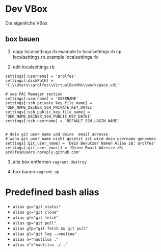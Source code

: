 ﻿# Dev VBox

Die eigenliche VBox

## box bauen

1. copy localsettings.rb.example to localsettings.rb
cp localsettings.rb.example localsettings.rb

2. edit localsettings.rb

```
settings[:username] = 'arolfes'
settings[:diskPath] = 'C:\\Users\\arolfes\\VirtualBoxVMs\\workspace.vdi'

# see PAC Manager section
settings[:username] = 'USERNAME'
settings[:ssh_private_key_file_name] = 'DER_NAME_DEINER_SSH_PRIVATE_KEY_DATEI'
settings[:ssh_public_key_file_name] = 'DER_NAME_DEINER_SSH_PUBLIC_KEY_DATEI'
settings[:ssh_username] = 'DEFAULT_SSH_LOGIN_NAME'


# dein git user name und deine  email adresse
# wenn git_user_name nicht gesetzt ist wird dein username genommen
settings[:git_user_name] = 'Dein Benutzer Namen Alias zB: arolfes'
settings[:git_user_email] = 'Deine Email Adresse zB: arolfes@users.noreply.github.com'
```

3. alte box entfernen
`vagrant destroy`

4. box bauen
`vagrant up`

# Predefined bash alias
* `alias gs="git status" `
* `alias gc="git clone" `
* `alias gf="git fetch" `
* `alias gp="git pull" `
* `alias gfp="git fetch && git pull" `
* `alias gl="git log --oneline" `
* `alias n="nautilus ." `
* `alias n^="nautilus ./.." `

